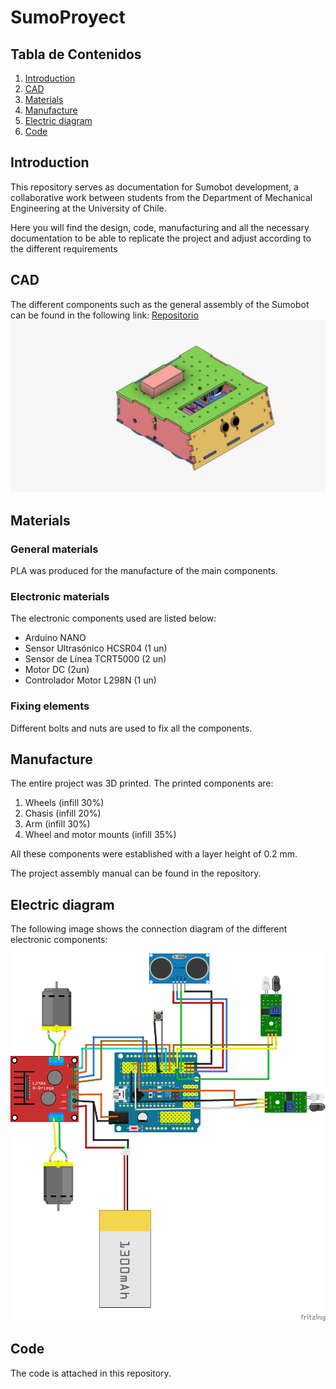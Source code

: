 # SumoProyect

## Tabla de Contenidos
1. [Introduction](#introduction)
3. [CAD](#cad)
4. [Materials](#materials)
5. [Manufacture](#manufacture)
6. [Electric diagram](#electric-diagram)
7. [Code](#code)

## Introduction
This repository serves as documentation for Sumobot development, a collaborative work between students from the Department of Mechanical Engineering at the University of Chile.

Here you will find the design, code, manufacturing and all the necessary documentation to be able to replicate the project and adjust according to the different requirements
## CAD
The different components such as the general assembly of the Sumobot can be found in the following link: [Repositorio](https://grabcad.com/library/sumobot-g3-uchile-1)
![Ensamble General](https://github.com/juancantillana/SumoProyect/blob/main/Img/Vista%20General.jpeg)

## Materials
### General materials
PLA was produced for the manufacture of the main components.
### Electronic materials
The electronic components used are listed below:
* Arduino NANO
* Sensor Ultrasónico HCSR04 (1 un)
* Sensor de Línea TCRT5000 (2 un)
* Motor DC (2un)
* Controlador Motor L298N (1 un)
### Fixing elements
Different bolts and nuts are used to fix all the components.

## Manufacture
The entire project was 3D printed. The printed components are:
1. Wheels (infill 30%)
2. Chasis (infill 20%)
3. Arm (infill 30%)
4. Wheel and motor mounts (infill 35%)

All these components were established with a layer height of 0.2 mm.

The project assembly manual can be found in the repository.

## Electric diagram
The following image shows the connection diagram of the different electronic components:

![Diagrama Eléctrico](https://github.com/juancantillana/SumoProyect/blob/main/Img/Diagrama.png)



## Code
The code is attached in this repository.
